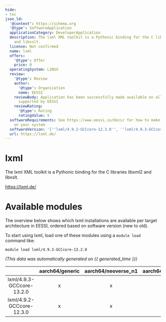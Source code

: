 ```yaml
---
hide:
- toc
json_ld:
  '@context': https://schema.org
  '@type': SoftwareApplication
  applicationCategory: DeveloperApplication
  description: The lxml XML toolkit is a Pythonic binding for the C libraries libxml2
    and libxslt.
  license: Not confirmed
  name: lxml
  offers:
    '@type': Offer
    price: 0
  operatingSystem: LINUX
  review:
    '@type': Review
    author:
      '@type': Organization
      name: EESSI
    reviewBody: Application has been successfully made available on all architectures
      supported by EESSI
    reviewRating:
      '@type': Rating
      ratingValue: 5
  softwareRequirements: See https://www.eessi.io/docs/ for how to make EESSI available
    on your system
  softwareVersion: '[''lxml/4.9.2-GCCcore-12.3.0'', ''lxml/4.9.3-GCCcore-13.2.0'']'
  url: https://lxml.de/
---
```


lxml
====


The lxml XML toolkit is a Pythonic binding for the C libraries libxml2 and libxslt.

https://lxml.de/
# Available modules


The overview below shows which lxml installations are available per target architecture in EESSI, ordered based on software version (new to old).

To start using lxml, load one of these modules using a `module load` command like:

```shell
module load lxml/4.9.3-GCCcore-13.2.0
```

*(This data was automatically generated on {{ generated_time }})*  

| |aarch64/generic|aarch64/neoverse_n1|aarch64/neoverse_v1|x86_64/generic|x86_64/amd/zen2|x86_64/amd/zen3|x86_64/amd/zen4|x86_64/intel/haswell|x86_64/intel/sapphirerapids|x86_64/intel/skylake_avx512|aarch64/nvidia/grace|
| :---: | :---: | :---: | :---: | :---: | :---: | :---: | :---: | :---: | :---: | :---: | :---: |
|lxml/4.9.3-GCCcore-13.2.0|x|x|x|x|x|x|x|x|x|x|x|
|lxml/4.9.2-GCCcore-12.3.0|x|x|x|x|x|x|x|x|x|x|x|
